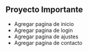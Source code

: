 ## Proyecto Importante

- Agregar pagina de inicio
- Agregar pagina de login
- Agregar pagina de ajustes
- Agregar pagina de contacto
